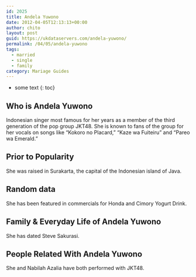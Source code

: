 ```yaml
---
id: 2025
title: Andela Yuwono
date: 2012-04-05T12:13:13+00:00
author: chito
layout: post
guid: https://ukdataservers.com/andela-yuwono/
permalink: /04/05/andela-yuwono  
tags:
  - married
  - single
  - family
category: Mariage Guides
---
```


* some text
{: toc}


## Who is  Andela Yuwono
                  
                  
                  
Indonesian singer most famous for her years as a member of the third generation of the pop group JKT48. She is known to fans of the group for her vocals on songs like &#8220;Kokoro no Placard,&#8221; &#8220;Kaze wa Fuiteiru&#8221; and &#8220;Pareo wa Emerald.&#8221;
                  
                
                
                
## Prior to Popularity 
                  
                  
                  
She was raised in Surakarta, the capital of the Indonesian island of Java.
                  
                
                
                
## Random data 
                  
                  
                  
She has been featured in commercials for Honda and Cimory Yogurt Drink.
                  
                
                
                
## Family & Everyday Life of Andela Yuwono
                  
                  
                  
She has dated Steve Sakurasi.
                  
                
                
                
## People Related With  Andela Yuwono
                  
                  
                  
She and Nabilah Azalia have both performed with JKT48.
                  
                
              
            
          
          
          
    
    
  
